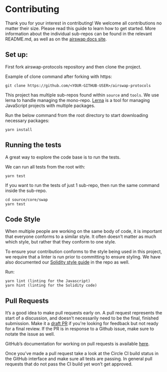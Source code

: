 # Contributing

Thank you for your interest in contributing! We welcome all contributions no matter their size. Please read this guide to learn how to get started. More information about the individual sub-repos can be found in the relevant README.md, as well as on the [airswap docs site](https://docs.airswap.io/).

## Set up:

First fork airswap-protocols repository and then clone the project.

Example of clone command after forking with https:

`git clone https://github.com/<YOUR-GITHUB-USER>/airswap-protocols`

This project has multiple sub-repos found within `source` and `tools`. We use lerna to handle managing the mono-repo. [Lerna](https://lerna.js.org/) is a tool for managing JavaScript projects with multiple packages.

Run the below command from the root directory to start downloading necessary packages:

`yarn install`

## Running the tests

A great way to explore the code base is to run the tests.

We can run all tests from the root with:

`yarn test`

If you want to run the tests of just 1 sub-repo, then run the same command inside the sub-repo.

```
cd source/core/swap
yarn test
```

## Code Style

When multiple people are working on the same body of code, it is important that everyone conforms to a similar style. It often doesn’t matter as much which style, but rather that they conform to one style.

To ensure your contribution conforms to the style being used in this project, we require that a linter is run prior to committing to ensure styling. We have also documented our [Solidity style guide](SOLIDITY_STYLE_GUIDE.md) in the repo as well.

Run:

```
yarn lint (linting for the Javascript)
yarn hint (linting for the Solidity code)
```

## Pull Requests

It’s a good idea to make pull requests early on. A pull request represents the start of a discussion, and doesn’t necessarily need to be the final, finished submission. Make it a [draft PR](https://github.blog/2019-02-14-introducing-draft-pull-requests/) if you're looking for feedback but not ready for a final review. If the PR is in response to a Github issue, make sure to notate the issue as well.

GitHub’s documentation for working on pull requests is available [here](https://help.github.com/en/github/collaborating-with-issues-and-pull-requests/about-pull-requests).

Once you’ve made a pull request take a look at the Circle CI build status in the GitHub interface and make sure all tests are passing. In general pull requests that do not pass the CI build yet won’t get approved.
